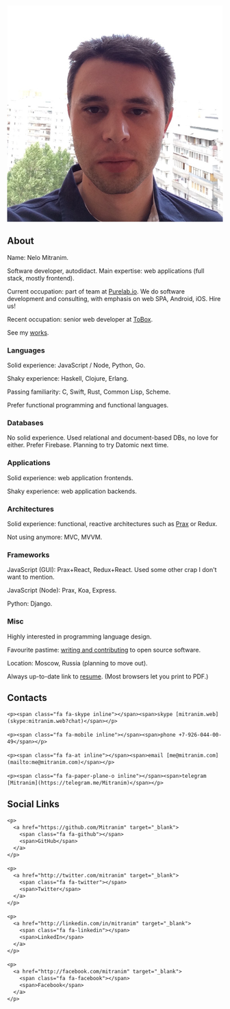 <div class="float-right width-25">
  <img src="/images/face-square.jpg">
</div>

## About

Name: Nelo Mitranim.

Software developer, autodidact. Main expertise: web applications (full stack,
mostly frontend).

Current occupation: part of team at [Purelab.io](http://purelab.io). We do
software development and consulting, with emphasis on web SPA, Android, iOS.
Hire us!

Recent occupation: senior web developer at [ToBox](https://tobox.com).

See my [works](/works/).

### Languages

Solid experience: JavaScript / Node, Python, Go.

Shaky experience: Haskell, Clojure, Erlang.

Passing familiarity: C, Swift, Rust, Common Lisp, Scheme.

Prefer functional programming and functional languages.

### Databases

No solid experience. Used relational and document-based DBs, no love for either.
Prefer Firebase. Planning to try Datomic next time.

### Applications

Solid experience: web application frontends.

Shaky experience: web application backends.

### Architectures

Solid experience: functional, reactive architectures such as
[Prax](https://github.com/Mitranim/prax) or Redux.

Not using anymore: MVC, MVVM.

### Frameworks

JavaScript (GUI): Prax+React, Redux+React. Used some other crap I don't want to mention.

JavaScript (Node): Prax, Koa, Express.

Python: Django.

### Misc

Highly interested in programming language design.

Favourite pastime: [writing and contributing](/works/) to open source software.

Location: Moscow, Russia (planning to move out).

Always up-to-date link to
<a href="/resume/" target="_blank">resume</a>.
(Most browsers let you print to PDF.)

<div class="md-flex-row">
  <div class="md-flex-1">
    <h2 id="contacts">Contacts</h2>

    <p><span class="fa fa-skype inline"></span><span>skype [mitranim.web](skype:mitranim.web?chat)</span></p>

    <p><span class="fa fa-mobile inline"></span><span>phone +7-926-044-00-49</span></p>

    <p><span class="fa fa-at inline"></span><span>email [me@mitranim.com](mailto:me@mitranim.com)</span></p>

    <p><span class="fa fa-paper-plane-o inline"></span><span>telegram [Mitranim](https://telegram.me/Mitranim)</span></p>
  </div>

  <div class="md-flex-1">
    <h2 id="social-links">Social Links</h2>

    <p>
      <a href="https://github.com/Mitranim" target="_blank">
        <span class="fa fa-github"></span>
        <span>GitHub</span>
      </a>
    </p>

    <p>
      <a href="http://twitter.com/mitranim" target="_blank">
        <span class="fa fa-twitter"></span>
        <span>Twitter</span>
      </a>
    </p>

    <p>
      <a href="http://linkedin.com/in/mitranim" target="_blank">
        <span class="fa fa-linkedin"></span>
        <span>LinkedIn</span>
      </a>
    </p>

    <p>
      <a href="http://facebook.com/mitranim" target="_blank">
        <span class="fa fa-facebook"></span>
        <span>Facebook</span>
      </a>
    </p>
  </div>
</div>
